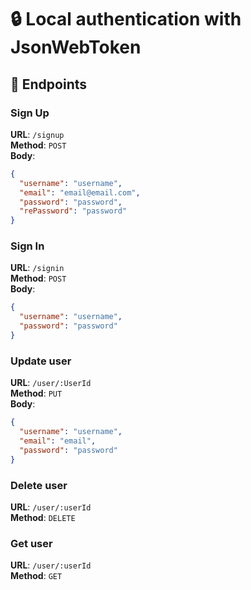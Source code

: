 # 🔒 Local authentication with JsonWebToken

## 🚀 Endpoints

### Sign Up
**URL**: `/signup`  
**Method**: `POST`  
**Body**: 
```json
{
  "username": "username",
  "email": "email@email.com",
  "password": "password",
  "rePassword": "password"
}
```

### Sign In
**URL**: `/signin`  
**Method**: `POST`  
**Body**: 
```json
{
  "username": "username",
  "password": "password"
}
```

### Update user
**URL**: `/user/:UserId`  
**Method**: `PUT`  
**Body**: 
```json
{
  "username": "username",
  "email": "email",
  "password": "password"
}
```

### Delete user
**URL**: `/user/:userId`  
**Method**: `DELETE`  

### Get user
**URL**: `/user/:userId`  
**Method**: `GET`  



